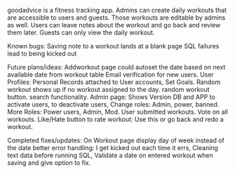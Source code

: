 goodadvice is a fitness tracking app.
Admins can create daily workouts that are accessible to users and guests.
Those workouts are editable by admins as well.
Users can leave notes about the workout and go back and review them later.
Guests can only view the daily workout. 

Known bugs:
Saving note to a workout lands at a blank page
SQL failures lead to being kicked out


Future plans/ideas:
Addworkout page could autoset the date based on next available date from workout table
Email verification for new users.
User Profiles:
    Personal Records attached to User accounts,
    Set Goals.
Random workout shows up if no workout assigned to the day.
random workout button.
search functionality.
Admin page:
    Shows Version DB and APP
    to activate users,
    to deactivate users,
    Change roles:
        Admin, 
        power, 
        banned.
More Roles:
    Power users,
    Admin,
    Mod.
User submitted workouts.
Vote on all workouts.
Like/Hate button to rate workout:
    Use this or go back and redo a workout.

Completed fixes/updates:
On Workout page display day of week instead of the date
better error handling:
I get kicked out each time it errs,
Cleaning text data before running SQL,
Validate a date on entered workout when saving and give option to fix.